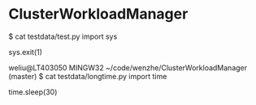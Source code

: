 # ClusterWorkloadManager

$ cat testdata/test.py
import sys

sys.exit(1)


weliu@LT403050 MINGW32 ~/code/wenzhe/ClusterWorkloadManager (master)
$ cat testdata/longtime.py
import time

time.sleep(30)


